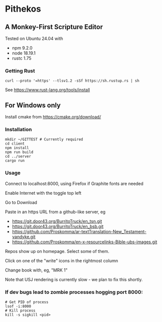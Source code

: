 # Pithekos
## A Monkey-First Scripture Editor

Tested on Ubuntu 24.04 with
- npm 9.2.0
- node 18.19.1
- rustc 1.75

### Getting Rust
`curl --proto '=https' --tlsv1.2 -sSf https://sh.rustup.rs | sh`

See https://www.rust-lang.org/tools/install

## For Windows only
Install cmake from https://cmake.org/download/

### Installation 
```
mkdir ~/GITTEST # Currently required
cd client
npm install
npm run build
cd ../server
cargo run
```

### Usage
Connect to localhost:8000, using Firefox if Graphite fonts are needed

Enable Internet with the toggle top left

Go to Download

Paste in an https URL from a github-like server, eg
- https://git.door43.org/BurritoTruck/en_tsn.git
- https://git.door43.org/BurritoTruck/en_bsb.git
- https://github.com/Proskomma/ar-textTranslation-New_Testament-vandyke.git
- https://github.com/Proskomma/en-x-resourcelinks-Bible-ubs-images.git

Repos show up on homepage. Select some of them.

Click on one of the "write" icons in the rightmost column

Change book with, eg, "MRK 1"

Note that USJ rendering is currently slow - we plan to fix this shortly.

### If dev bugs lead to zombie processes hogging port 8000:
```
# Get PID of process
lsof -i:8000
# Kill process
kill -s sigkill <pid>
```